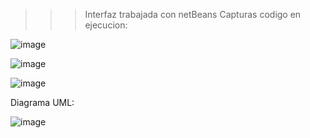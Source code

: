 >>>Interfaz trabajada con netBeans
Capturas codigo en ejecucion: 

![image](https://github.com/JonathanREV2003/EstructurasHashVacunas/assets/99297546/905f9d8c-213f-4ea9-a7e4-0debc28c701e)

![image](https://github.com/JonathanREV2003/EstructurasHashVacunas/assets/99297546/fe3f9da3-4a2d-48d4-aa03-1154031983cc)

![image](https://github.com/JonathanREV2003/EstructurasHashVacunas/assets/99297546/7bb53e08-6162-44fe-8d38-c5d996c75054)

Diagrama UML:

![image](https://github.com/JonathanREV2003/EstructurasHashVacunas/assets/99297546/2f0bcbab-fbbc-4a6d-81c9-dafb79d8b401)
